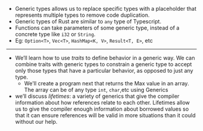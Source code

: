 - Generic types allows us to replace specific types with a placeholder that represents multiple types to remove code duplication.
- Generic types of Rust are similar to `any` type of Typescript.
- Functions can take parameters of some generic type, instead of a concrete type like `i32` or `String`.
- Eg: `Option<T>`, `Vec<T>`, `HashMap<K, V>`, `Result<T, E>`, etc
----
- We’ll learn how to use _traits_ to define behavior in a generic way. We can combine traits with generic types to constrain a generic type to accept only those types that have a particular behavior, as opposed to just any type.
	- We'll create a program next that returns the Max value in an array. The array can be of any type `int`, `char`,etc using Generics
- we’ll discuss _lifetimes_: a variety of generics that give the compiler information about how references relate to each other. Lifetimes allow us to give the compiler enough information about borrowed values so that it can ensure references will be valid in more situations than it could without our help.